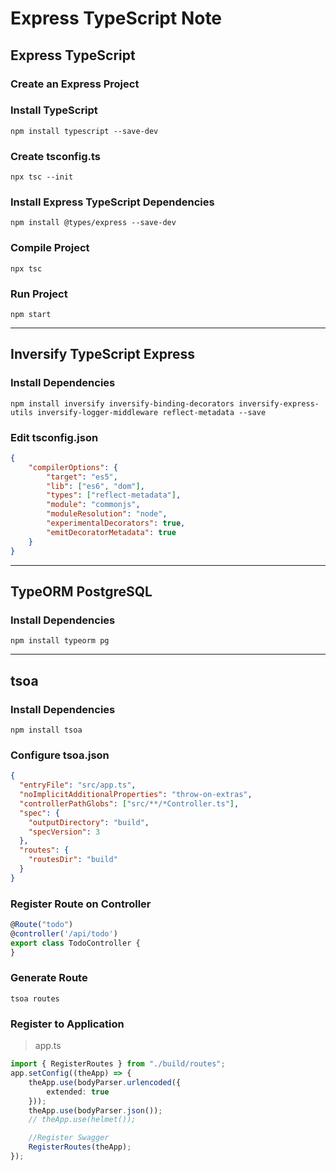 # Express TypeScript Note

## Express TypeScript


### Create an Express Project

### Install TypeScript

```shell
npm install typescript --save-dev
```

### Create tsconfig.ts

```shell
npx tsc --init
```

### Install Express TypeScript Dependencies

```shell
npm install @types/express --save-dev

```

### Compile Project 

```shell
npx tsc
```

### Run Project

```shell
npm start
```

----

## Inversify TypeScript Express

### Install Dependencies

```shell
npm install inversify inversify-binding-decorators inversify-express-utils inversify-logger-middleware reflect-metadata --save
```

### Edit tsconfig.json

```json
{
    "compilerOptions": {
        "target": "es5",
        "lib": ["es6", "dom"],
        "types": ["reflect-metadata"],
        "module": "commonjs",
        "moduleResolution": "node",
        "experimentalDecorators": true,
        "emitDecoratorMetadata": true
    }
}
```

----

## TypeORM PostgreSQL

### Install Dependencies

```shell
npm install typeorm pg 
```

----

## tsoa

### Install Dependencies

```shell
npm install tsoa
```

### Configure tsoa.json

```json
{
  "entryFile": "src/app.ts",
  "noImplicitAdditionalProperties": "throw-on-extras",
  "controllerPathGlobs": ["src/**/*Controller.ts"],
  "spec": {
    "outputDirectory": "build",
    "specVersion": 3
  },
  "routes": {
    "routesDir": "build"
  }
}
```

### Register Route on Controller

```typescript
@Route("todo")
@controller('/api/todo')
export class TodoController {
}
```

### Generate Route

```shell
tsoa routes
```

### Register to Application

> app.ts
```typescript
import { RegisterRoutes } from "./build/routes";
app.setConfig((theApp) => {
    theApp.use(bodyParser.urlencoded({
        extended: true
    }));
    theApp.use(bodyParser.json());
    // theApp.use(helmet());

    //Register Swagger
    RegisterRoutes(theApp);
});
```